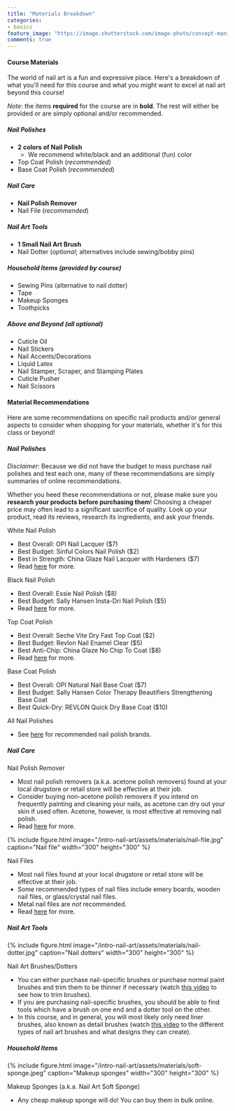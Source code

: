 ```yaml
---
title: "Materials Breakdown"
categories:
- basics
feature_image: "https://image.shutterstock.com/image-photo/concept-manicure-nail-polish-pedicure-260nw-1828377311.jpg"
comments: true
---
```


#### Course Materials

The world of nail art is a fun and expressive place. Here's a breakdown of what you'll need for this course and what you might want to excel at nail art beyond this course!

*Note*: the items **required** for the course are in **bold**. The rest will either be provided or are simply optional and/or recommended.

##### Nail Polishes

- **2 colors of Nail Polish**
  - We recommend white/black and an additional (fun) color
- Top Coat Polish (*recommended*)
- Base Coat Polish (*recommended*)

##### Nail Care

- **Nail Polish Remover**
- Nail File (*recommended*)

##### Nail Art Tools

- **1 Small Nail Art Brush**
- Nail Dotter (*optional*; alternatives include sewing/bobby pins)

##### Household Items (*provided by course*)

- Sewing Pins (alternative to nail dotter)
- Tape
- Makeup Sponges
- Toothpicks

##### Above and Beyond (*all optional*)

- Cuticle Oil
- Nail Stickers
- Nail Accents/Decorations
- Liquid Latex
- Nail Stamper, Scraper, and Stamping Plates
- Cuticle Pusher
- Nail Scissors

#### Material Recommendations

Here are some recommendations on specific nail products and/or general aspects to consider when shopping for your materials, whether it's for this class or beyond!

##### Nail Polishes

*Disclaimer*: Because we did not have the budget to mass purchase nail polishes and test each one, many of these recommendations are simply summaries of online recommendations.

Whether you heed these recommendations or not, please make sure you **research your products before purchasing them**! Choosing a cheaper price may often lead to a significant sacrifice of quality. Look up your product, read its reviews, research its ingredients, and ask your friends.

White Nail Polish
- Best Overall: OPI Nail Lacquer ($7)
- Best Budget: Sinful Colors Nail Polish ($2)
- Best in Strength: China Glaze Nail Lacquer with Hardeners ($7)
- Read [here](https://www.byrdie.com/best-white-nail-polishes-4586760) for more.

Black Nail Polish
- Best Overall: Essie Nail Polish ($8)
- Best Budget: Sally Hansen Insta-Dri Nail Polish ($5)
- Read [here](https://www.byrdie.com/best-black-nail-polishes) for more.

Top Coat Polish
- Best Overall: Seche Vite Dry Fast Top Coat ($2)
- Best Budget: Revlon Nail Enamel Clear ($5)
- Best Anti-Chip: China Glaze No Chip To Coat ($8)
- Read [here](https://www.byrdie.com/best-top-coats-4588773) for more.

Base Coat Polish
- Best Overall: OPI Natural Nail Base Coat ($7)
- Best Budget: Sally Hansen Color Therapy Beautifiers Strengthening Base Coat
- Best Quick-Dry: REVLON Quick Dry Base Coat ($10)

All Nail Polishes
- See [here](2021-09-22-brands.md) for recommended nail polish brands.

##### Nail Care

Nail Polish Remover
- Most nail polish removers (a.k.a. acetone polish removers) found at your local drugstore or retail store will be effective at their job.
- Consider buying non-acetone polish removers if you intend on frequently painting and cleaning your nails, as acetone can dry out your skin if used often. Acetone, however, is most effective at removing nail polish.
- Read [here](https://www.self.com/story/to-acetone-or-not-the-healthie) for more.

{% include figure.html image="/intro-nail-art/assets/materials/nail-file.jpg" caption="Nail file" width="300" height="300" %}

Nail Files
- Most nail files found at your local drugstore or retail store will be effective at their job.
- Some recommended types of nail files include emery boards, wooden nail files, or glass/crystal nail files.
- Metal nail files are *not* recommended.
- Read [here](https://dtknailsupply.com/blogs/articles/5-best-nail-file-for-natural-nails) for more.

##### Nail Art Tools

{% include figure.html image="/intro-nail-art/assets/materials/nail-dotter.jpg" caption="Nail dotters" width="300" height="300" %}

Nail Art Brushes/Dotters
- You can either purchase nail-specific brushes or purchase normal paint brushes and trim them to be thinner if necessary (watch [this video](https://www.youtube.com/watch?v=fxKpcv43FtI) to see how to trim brushes).
- If you are purchasing nail-specific brushes, you should be able to find tools which have a brush on one end and a dotter tool on the other.
- In this course, and in general, you will most likely only need liner brushes, also known as detail brushes (watch [this video](https://www.youtube.com/watch?v=oiDoItDlFRg) to the different types of nail art brushes and what designs they can create).

##### Household Items

{% include figure.html image="/intro-nail-art/assets/materials/soft-sponge.jpeg" caption="Makeup sponges" width="300" height="300" %}

Makeup Sponges (a.k.a. Nail Art Soft Sponge)
- Any cheap makeup sponge will do! You can buy them in bulk online.

